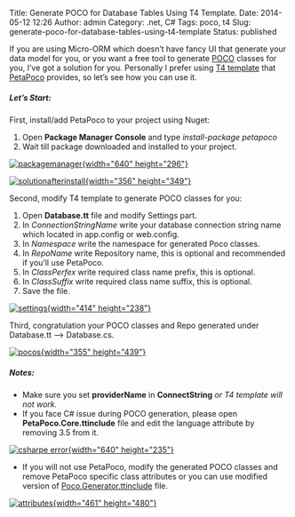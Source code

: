 Title: Generate POCO for Database Tables Using T4 Template.
Date: 2014-05-12 12:26
Author: admin
Category: .net, C#
Tags: poco, t4
Slug: generate-poco-for-database-tables-using-t4-template
Status: published

If you are using Micro-ORM which doesn’t have fancy UI that generate
your data model for you, or you want a free tool to generate
[POCO](http://en.wikipedia.org/wiki/Plain_Old_CLR_Object) classes for
you, I’ve got a solution for you. Personally I prefer using [T4
template](http://en.wikipedia.org/wiki/Text_Template_Transformation_Toolkit)
that [PetaPoco](http://www.toptensoftware.com/petapoco/) provides, so
let’s see how you can use it.

##### Let’s Start:

First, install/add PetaPoco to your project using Nuget:

1.  Open **Package Manager Console** and type *install-package petapoco*
2.  Wait till package downloaded and installed to your project.

[![packagemanager](http://www.emadmokhtar.com/wp-content/uploads/packagemanager_thumb.png "packagemanager"){width="640"
height="296"}](http://www.emadmokhtar.com/wp-content/uploads/packagemanager.png)

[![solutionafterinstall](http://www.emadmokhtar.com/wp-content/uploads/solutionafterinstall_thumb.png "solutionafterinstall"){width="356"
height="349"}](http://www.emadmokhtar.com/wp-content/uploads/solutionafterinstall.png)

Second, modify T4 template to generate POCO classes for you:

1.  Open **Database.tt** file and modify Settings part.
2.  In *ConnectionStringName* write your database connection string name
    which located in app.config or web.config.
3.  In *Namespace* write the namespace for generated Poco classes.
4.  In *RepoName* write Repository name, this is optional and
    recommended if you’ll use PetaPoco.
5.  In *ClassPerfex* write required class name prefix, this is optional.
6.  In *ClassSuffix* write required class name suffix, this is optional.
7.  Save the file.

[![settings](http://www.emadmokhtar.com/wp-content/uploads/settings_thumb.png "settings"){width="414"
height="238"}](http://www.emadmokhtar.com/wp-content/uploads/settings.png)

Third, congratulation your POCO classes and Repo generated under
Database.tt –&gt; Database.cs.

[![pocos](http://www.emadmokhtar.com/wp-content/uploads/pocos_thumb.png "pocos"){width="355"
height="439"}](http://www.emadmokhtar.com/wp-content/uploads/pocos.png)

##### Notes:

-   Make sure you set **providerName** in **ConnectString** *or T4
    template will not work.*
-   If you face C\# issue during POCO generation, please open
    **PetaPoco.Core.ttinclude** file and edit the language attribute by
    removing 3.5 from it.

[![csharpe
error](http://www.emadmokhtar.com/wp-content/uploads/csharpe-error_thumb.png "csharpe error"){width="640"
height="235"}](http://www.emadmokhtar.com/wp-content/uploads/csharpe-error.png)

-   If you will not use PetaPoco, modify the generated POCO classes and
    remove PetaPoco specific class attributes or you can use modified
    version of
    [Poco.Generator.ttinclude](https://dl.dropboxusercontent.com/u/10071407/PetaPoco.Generator.ttinclude) file.

[![attributes](http://www.emadmokhtar.com/wp-content/uploads/attributes_thumb.png "attributes"){width="461"
height="480"}](http://www.emadmokhtar.com/wp-content/uploads/attributes.png)
